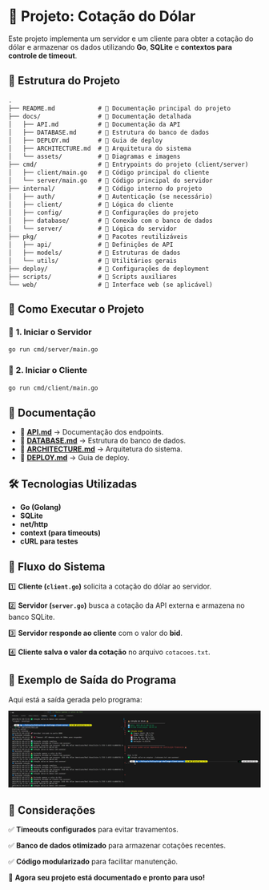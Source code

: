 # 📌 Projeto: Cotação do Dólar

Este projeto implementa um servidor e um cliente para obter a cotação do dólar e armazenar os dados utilizando **Go**, **SQLite** e **contextos para controle de timeout**.

## 📂 Estrutura do Projeto

```
.
├── README.md            # 📌 Documentação principal do projeto
├── docs/                # 📂 Documentação detalhada
│   ├── API.md           # 📌 Documentação da API
│   ├── DATABASE.md      # 📌 Estrutura do banco de dados
│   ├── DEPLOY.md        # 📌 Guia de deploy
│   ├── ARCHITECTURE.md  # 📌 Arquitetura do sistema
│   └── assets/          # 📂 Diagramas e imagens
├── cmd/                 # 📂 Entrypoints do projeto (client/server)
│   ├── client/main.go   # 📌 Código principal do cliente
│   └── server/main.go   # 📌 Código principal do servidor
├── internal/            # 📂 Código interno do projeto
│   ├── auth/            # 📌 Autenticação (se necessário)
│   ├── client/          # 📌 Lógica do cliente
│   ├── config/          # 📌 Configurações do projeto
│   ├── database/        # 📌 Conexão com o banco de dados
│   └── server/          # 📌 Lógica do servidor
├── pkg/                 # 📂 Pacotes reutilizáveis
│   ├── api/             # 📌 Definições de API
│   ├── models/          # 📌 Estruturas de dados
│   └── utils/           # 📌 Utilitários gerais
├── deploy/              # 📂 Configurações de deployment
├── scripts/             # 📂 Scripts auxiliares
└── web/                 # 📂 Interface web (se aplicável)
```

## 🚀 Como Executar o Projeto

### 🔹 **1. Iniciar o Servidor**
```sh
go run cmd/server/main.go
```

### 🔹 **2. Iniciar o Cliente**
```sh
go run cmd/client/main.go
```

## 📖 Documentação
- 📌 **[API.md](docs/API.md)** → Documentação dos endpoints.
- 📌 **[DATABASE.md](docs/DATABASE.md)** → Estrutura do banco de dados.
- 📌 **[ARCHITECTURE.md](docs/ARCHITECTURE.md)** → Arquitetura do sistema.
- 📌 **[DEPLOY.md](docs/DEPLOY.md)** → Guia de deploy.

## 🛠️ Tecnologias Utilizadas
- **Go (Golang)**
- **SQLite**
- **net/http**
- **context (para timeouts)**
- **cURL para testes**

## 🔄 Fluxo do Sistema

1️⃣ **Cliente (`client.go`)** solicita a cotação do dólar ao servidor.

2️⃣ **Servidor (`server.go`)** busca a cotação da API externa e armazena no banco SQLite.

3️⃣ **Servidor responde ao cliente** com o valor do **bid**.

4️⃣ **Cliente salva o valor da cotação** no arquivo `cotacoes.txt`.


## 📸 Exemplo de Saída do Programa

Aqui está a saída gerada pelo programa:

![Saída do Programa](docs/assets/print.png)

## 📌 Considerações
✅ **Timeouts configurados** para evitar travamentos.

✅ **Banco de dados otimizado** para armazenar cotações recentes.

✅ **Código modularizado** para facilitar manutenção.


🚀 **Agora seu projeto está documentado e pronto para uso!**

